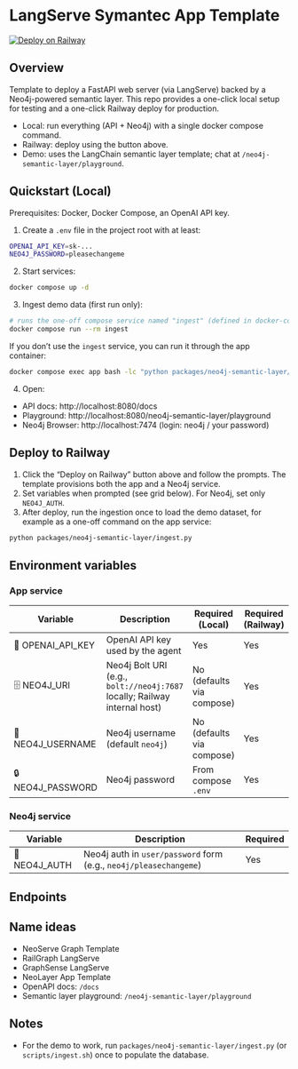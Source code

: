 # LangServe Symantec App Template

[![Deploy on Railway](https://railway.com/button.svg)](https://railway.com/deploy/ig4r8_?referralCode=C0ESXA)

## Overview
Template to deploy a FastAPI web server (via LangServe) backed by a Neo4j-powered semantic layer. This repo provides a one-click local setup for testing and a one-click Railway deploy for production.

- Local: run everything (API + Neo4j) with a single docker compose command.
- Railway: deploy using the button above.
- Demo: uses the LangChain semantic layer template; chat at `/neo4j-semantic-layer/playground`.

## Quickstart (Local)
Prerequisites: Docker, Docker Compose, an OpenAI API key.

1) Create a `.env` file in the project root with at least:
```bash
OPENAI_API_KEY=sk-...
NEO4J_PASSWORD=pleasechangeme
```

2) Start services:
```bash
docker compose up -d
```

3) Ingest demo data (first run only):
```bash
# runs the one-off compose service named "ingest" (defined in docker-compose.yml)
docker compose run --rm ingest
```
If you don’t use the `ingest` service, you can run it through the app container:
```bash
docker compose exec app bash -lc "python packages/neo4j-semantic-layer/ingest.py"
```

4) Open:
- API docs: http://localhost:8080/docs
- Playground: http://localhost:8080/neo4j-semantic-layer/playground
- Neo4j Browser: http://localhost:7474 (login: neo4j / your password)

## Deploy to Railway
1) Click the “Deploy on Railway” button above and follow the prompts. The template provisions both the app and a Neo4j service.
2) Set variables when prompted (see grid below). For Neo4j, set only `NEO4J_AUTH`.
3) After deploy, run the ingestion once to load the demo dataset, for example as a one-off command on the app service:
```bash
python packages/neo4j-semantic-layer/ingest.py
```

## Environment variables

### App service

| Variable | Description | Required (Local) | Required (Railway) |
|---|---|---|---|
| 🔑 OPENAI_API_KEY | OpenAI API key used by the agent | Yes | Yes |
| 🗄️ NEO4J_URI | Neo4j Bolt URI (e.g., `bolt://neo4j:7687` locally; Railway internal host) | No (defaults via compose) | Yes |
| 👤 NEO4J_USERNAME | Neo4j username (default `neo4j`) | No (defaults via compose) | Yes |
| 🔒 NEO4J_PASSWORD | Neo4j password | From compose `.env` | Yes |

### Neo4j service

| Variable | Description | Required |
|---|---|---|
| 🔐 NEO4J_AUTH | Neo4j auth in `user/password` form (e.g., `neo4j/pleasechangeme`) | Yes |

## Endpoints

## Name ideas
- NeoServe Graph Template
- RailGraph LangServe
- GraphSense LangServe
- NeoLayer App Template
- OpenAPI docs: `/docs`
- Semantic layer playground: `/neo4j-semantic-layer/playground`

## Notes
- For the demo to work, run `packages/neo4j-semantic-layer/ingest.py` (or `scripts/ingest.sh`) once to populate the database.

